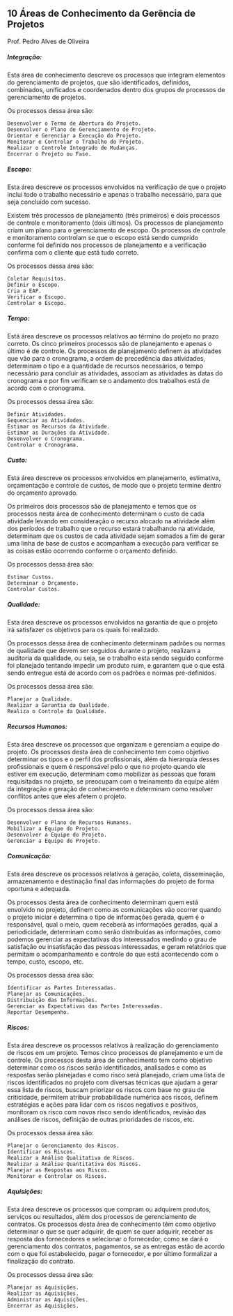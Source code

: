 ## 10 Áreas de Conhecimento da Gerência de Projetos

Prof. Pedro Alves de Oliveira

##### Integração: 
Esta área de conhecimento descreve os processos que integram elementos do gerenciamento de projetos, que são identificados, definidos, combinados, unificados e coordenados dentro dos grupos de processos de gerenciamento de projetos.

Os processos dessa área são:

    Desenvolver o Termo de Abertura do Projeto.
    Desenvolver o Plano de Gerenciamento de Projeto.
    Orientar e Gerenciar a Execução do Projeto.
    Monitorar e Controlar o Trabalho do Projeto.
    Realizar o Controle Integrado de Mudanças.
    Encerrar o Projeto ou Fase.

##### Escopo: 
Esta área descreve os processos envolvidos na verificação de que o projeto inclui todo o trabalho necessário e apenas o trabalho necessário, para que seja concluído com sucesso.

Existem três processos de planejamento (três primeiros) e dois processos de controle e monitoramento (dois últimos). Os processos de planejamento criam um plano para o gerenciamento de escopo. Os processos de controle e monitoramento controlam se que o escopo está sendo cumprido conforme foi definido nos processos de planejamento e a verificação confirma com o cliente que está tudo correto.

Os processos dessa área são:

    Coletar Requisitos.
    Definir o Escopo.
    Cria a EAP.
    Verificar o Escopo.
    Controlar o Escopo.


##### Tempo: 
Está área descreve os processos relativos ao término do projeto no prazo correto. Os cinco primeiros processos são de planejamento e apenas o último é de controle. Os processos de planejamento definem as atividades que vão para o cronograma, a ordem de precedência das atividades, determinam o tipo e a quantidade de recursos necessários, o tempo necessário para concluir as atividades, associam as atividades às datas do cronograma e por fim verificam se o andamento dos trabalhos está de acordo com o cronograma.

Os processos dessa área são:

    Definir Atividades.
    Sequenciar as Atividades.
    Estimar os Recursos da Atividade.
    Estimar as Durações da Atividade.
    Desenvolver o Cronograma.
    Controlar o Cronograma.

##### Custo:
Esta área descreve os processos envolvidos em planejamento, estimativa, orçamentação e controle de custos, de modo que o projeto termine dentro do orçamento aprovado.

Os primeiros dois processos são de planejamento e temos que os processos nesta área de conhecimento determinam o custo de cada atividade levando em consideração o recurso alocado na atividade além dos períodos de trabalho que o recurso estará trabalhando na atividade, determinam que os custos de cada atividade sejam somados a fim de gerar uma linha de base de custos e acompanham a execução para verificar se as coisas estão ocorrendo conforme o orçamento definido.

Os processos dessa área são:

    Estimar Custos.
    Determinar o Orçamento.
    Controlar Custos.

##### Qualidade: 
Esta área descreve os processos envolvidos na garantia de que o projeto irá satisfazer os objetivos para os quais foi realizado.

Os processos dessa área de conhecimento determinam padrões ou normas de qualidade que devem ser seguidos durante o projeto, realizam a auditoria da qualidade, ou seja, se o trabalho esta sendo seguido conforme foi planejado tentando impedir um produto ruim, e garantem que o que está sendo entregue está de acordo com os padrões e normas pré-definidos.

Os processos dessa área são:

    Planejar a Qualidade.
    Realizar a Garantia da Qualidade.
    Realiza o Controle da Qualidade.

##### Recursos Humanos: 
Esta área descreve os processos que organizam e gerenciam a equipe do projeto. Os processos desta área de conhecimento tem como objetivo determinar os tipos e o perfil dos profissionais, além da hierarquia desses profissionais e quem é responsável pelo o que no projeto quando ele estiver em execução, determinam como mobilizar as pessoas que foram requisitadas no projeto, se preocupam com o treinamento da equipe além da integração e geração de conhecimento e determinam como resolver conflitos antes que eles afetem o projeto.

Os processos dessa área são:

    Desenvolver o Plano de Recursos Humanos.
    Mobilizar a Equipe do Projeto.
    Desenvolver a Equipe do Projeto.
    Gerenciar a Equipe do Projeto.

##### Comunicação: 
Esta área descreve os processos relativos à geração, coleta, disseminação, armazenamento e destinação final das informações do projeto de forma oportuna e adequada.

Os processos desta área de conhecimento determinam quem está envolvido no projeto, definem como as comunicações vão ocorrer quando o projeto iniciar e determina o tipo de informações gerada, quem é o responsável, qual o meio, quem receberá as informações geradas, qual a periodicidade, determinam como serão distribuídas as informações, como podemos gerenciar as expectativas dos interessados medindo o grau de satisfação ou insatisfação das pessoas interessadas, e geram relatórios que permitam o acompanhamento e controle do que está acontecendo com o tempo, custo, escopo, etc.

Os processos dessa área são:

    Identificar as Partes Interessadas.
    Planejar as Comunicações.
    Distribuição das Informações.
    Gerenciar as Expectativas das Partes Interessadas.
    Reportar Desempenho.


##### Riscos: 
Esta área descreve os processos relativos à realização do gerenciamento de riscos em um projeto. Temos cinco processos de planejamento e um de controle. Os processos desta área de conhecimento tem como objetivo determinar como os riscos serão identificados, analisados e como as respostas serão planejadas e como risco será planejado, criam uma lista de riscos identificados no projeto com diversas técnicas que ajudam a gerar essa lista de riscos, buscam priorizar os riscos com base no grau de criticidade, permitem atribuir probabilidade numérica aos riscos, definem estratégias e ações para lidar com os riscos negativos e positivos, monitoram os risco com novos risco sendo identificados, revisão das análises de riscos, definição de outras prioridades de riscos, etc.

Os processos dessa área são:

    Planejar o Gerenciamento dos Riscos.
    Identificar os Riscos.
    Realizar a Análise Qualitativa de Riscos.
    Realizar a Análise Quantitativa dos Riscos.
    Planejar as Respostas aos Riscos.
    Monitorar e Controlar os Riscos.

##### Aquisições:
Esta área descreve os processos que compram ou adquirem produtos, serviços ou resultados, além dos processos de gerenciamento de contratos. Os processos desta área de conhecimento têm como objetivo determinar o que se quer adquirir, de quem se quer adquirir, receber as resposta dos fornecedores e selecionar o fornecedor, como se dará o gerenciamento dos contratos, pagamentos, se as entregas estão de acordo com o que foi estabelecido, pagar o fornecedor, e por último formalizar a finalização do contrato.

Os processos dessa área são:

    Planejar as Aquisições.
    Realizar as Aquisições.
    Administrar as Aquisições.
    Encerrar as Aquisições.




